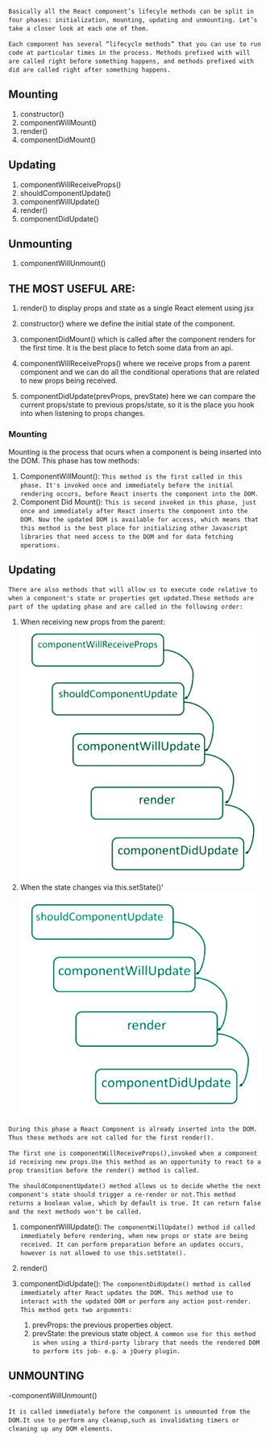 `Basically all the React component’s lifecyle methods can be split in four phases: initialization, mounting, updating and unmounting. Let’s take a closer look at each one of them.`

`Each component has several “lifecycle methods” that you can use to run code at particular times in the process. Methods prefixed with will are called right before something happens, and methods prefixed with did are called right after something happens.`

## Mounting
 1. constructor()
 2. componentWillMount()
 3. render()
 4. componentDidMount()

## Updating
 1. componentWillReceiveProps()
 2. shouldComponentUpdate()
 3. componentWillUpdate()
 4. render()
 5. componentDidUpdate()

## Unmounting
 1. componentWillUnmount()

## THE MOST USEFUL ARE:

1. render() to display props and state as a single React element using jsx
2. constructor() where we define the initial state of the component.
3. componentDidMount() which is called after the component renders for the first time. It is the best place to fetch some data from an api.

4. componentWillReceiveProps() where we receive props from a parent component and we can do all the conditional operations that are related to new props being received.

5. componentDidUpdate(prevProps, prevState) here we can compare the current props/state to previous props/state, so it is the place you hook into when listening to props changes.


### Mounting
Mounting is the process that ocurs when a component is being inserted into the DOM. This phase has tow methods:

1. ComponentWillMount(): `This method is the first called in this phase. It's invoked once and immediately before the initial rendering occurs, before React inserts the component into the DOM.`
2. Component Did Mount(): `This is second invoked in this phase, just once and immediately after React inserts the component into the DOM. Now the updated DOM is available for access, which means that this method is the best place for initializing other Javascript libraries that need access to the DOM and for data fetching operations.`

## Updating
`There are also methods that will allow us to execute code relative to when a component's state or properties get updated.These methods are part of the updating phase and are called in the following order:`

1. When receiving new props from the parent:
![Screenshot](lifecycle2.png)
2. When the state changes via this.setState()'
![Screenshot](lifecycle1.png)

`During this phase a React Component is already inserted into the DOM. Thus these methods are not called for the first render().`

`The first one is componentWillReceiveProps(),invoked when a component id receiving new props.Use this method as an opportunity to react to a prop transition before the render() method is called.`

`The shouldComponentUpdate() method allows us to decide whethe the next component's state should trigger a re-render or not.This method returns a boolean value, which by default is true. It can return false and the next methods won't be called.`

1. componentWillUpdate(): `The componentWillUpdate() method id called immediately before rendering, when new props or state are being received. It can perform preparation before an updates occurs, however is not allowed to use this.setState().`

2. render()

3. componentDidUpdate(): `The componentDidUpdate() method is called immediately after React updates the DOM. This method use to interact with the updated DOM or perform any action post-render. This method gets two arguments:`
    1. prevProps: the previous properties object.
    2. prevState: the previous state object.
`A common use for this method is when using a third-party library that needs the rendered DOM to perform its job- e.g. a jQuery plugin.`

## UNMOUNTING
 -componentWillUnmount()

 `It is called immediately before the component is unmounted from the DOM.It use to perform any cleanup,such as invalidating timers or cleaning up any DOM elements.`
